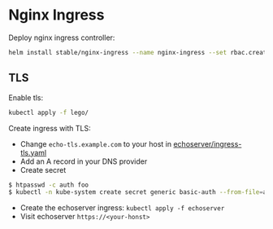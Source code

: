 # Nginx Ingress

Deploy nginx ingress controller:

```sh
helm install stable/nginx-ingress --name nginx-ingress --set rbac.create=true
```

## TLS

Enable tls:

```sh
kubectl apply -f lego/
```

Create ingress with TLS:

- Change `echo-tls.example.com` to your host in [echoserver/ingress-tls.yaml](echoserver/ingress-tls.yaml)
- Add an A record in your DNS provider
- Create secret
```sh
$ htpasswd -c auth foo
$ kubectl -n kube-system create secret generic basic-auth --from-file=auth
```
- Create the echoserver ingress: `kubectl apply -f echoserver`
- Visit echoserver `https://<your-honst>`

